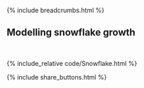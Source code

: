 {% include breadcrumbs.html %}

## Modelling snowflake growth
<div class="header_line"><br/></div>

{% include_relative code/Snowflake.html %}

<p style="clear: both;"></p>

{% include share_buttons.html %}
